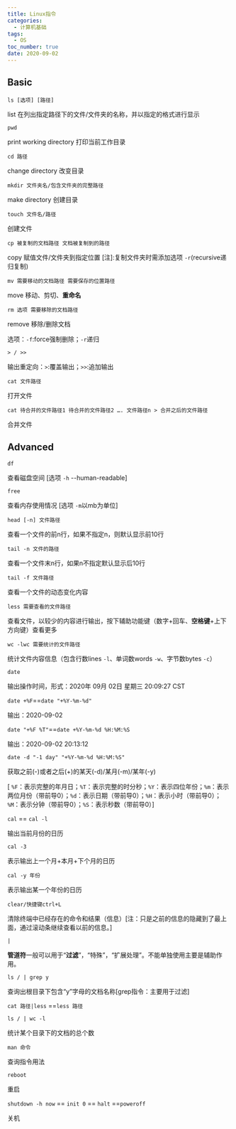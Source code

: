 ```yaml
---
title: Linux指令
categories:
  - 计算机基础
tags:
  - OS
toc_number: true
date: 2020-09-02
---
```

## [](#basic)Basic

`ls [选项] [路径]`

list 在列出指定路径下的文件/文件夹的名称，并以指定的格式进行显示

`pwd`

print working directory 打印当前工作目录

`cd 路径`

change directory 改变目录

`mkdir 文件夹名/包含文件夹的完整路径`

make directory 创建目录

`touch 文件名/路径`

创建文件

`cp 被复制的文档路径 文档被复制到的路径`

copy 赋值文件/文件夹到指定位置 \[注\]:复制文件夹时需添加选项 `-r`(recursive递归复制)

`mv 需要移动的文档路径 需要保存的位置路径`

move 移动、剪切、**重命名**

`rm 选项 需要移除的文档路径`

remove 移除/删除文档

选项：`-f`:force强制删除；`-r`递归

`> / >>`

输出重定向：`>`:覆盖输出；`>>`:追加输出

`cat 文件路径`

打开文件

`cat 待合并的文件路径1 待合并的文件路径2 …. 文件路径n > 合并之后的文件路径`

合并文件

## [](#advanced)Advanced

`df`

查看磁盘空间 \[选项 `-h` --human-readable\]

`free`

查看内存使用情况 \[选项 `-m`以mb为单位\]

`head [-n] 文件路径`

查看一个文件的前n行，如果不指定n，则默认显示前10行

`tail -n 文件的路径`

查看一个文件末n行，如果n不指定默认显示后10行

`tail -f 文件路径`

查看一个文件的动态变化内容

`less 需要查看的文件路径`

查看文件，以较少的内容进行输出，按下辅助功能键（数字+回车、**空格键**+上下方向键）查看更多

`wc -lwc 需要统计的文件路径`

统计文件内容信息（包含行数lines `-l`、单词数words `-w`、字节数bytes `-c`）

`date`

输出操作时间，形式：2020年 09月 02日 星期三 20:09:27 CST

`date +%F`\==`date "+%Y-%m-%d"`

输出：2020-09-02

`date "+%F %T"`\==`date +%Y-%m-%d %H:%M:%S`

输出：2020-09-02 20:13:12

`date -d "-1 day" "+%Y-%m-%d %H:%M:%S"`

获取之前(-)或者之后(+)的某天(-d)/某月(-m)/某年(-y)

\[ `%F`：表示完整的年月日；`%T`：表示完整的时分秒；`%Y`：表示四位年份；`%m`：表示两位月份（带前导0）；`%d`：表示日期（带前导0）；`%H`：表示小时（带前导0）；`%M`：表示分钟（带前导0）；`%S`：表示秒数（带前导0）\]

`cal` == `cal -l`

输出当前月份的日历

`cal -3`

表示输出上一个月+本月+下个月的日历

`cal -y 年份`

表示输出某一个年份的日历

`clear/快捷键ctrl+L`

清除终端中已经存在的命令和结果（信息）\[注：只是之前的信息的隐藏到了最上面，通过滚动条继续查看以前的信息。\]

`|`

**管道符**一般可以用于“**过滤**”，“特殊”，“扩展处理”。不能单独使用主要是辅助作用。

`ls / | grep y`

查询出根目录下包含“y”字母的文档名称\[grep指令：主要用于过滤\]

`cat 路径|less` ==`less 路径`

`ls / | wc -l`

统计某个目录下的文档的总个数

`man 命令`

查询指令用法

`reboot`

重启

`shutdown -h now` == `init 0` == `halt` ==`poweroff`

关机
